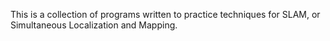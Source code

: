 This is a collection of programs written to practice techniques for SLAM, or Simultaneous Localization and Mapping.
